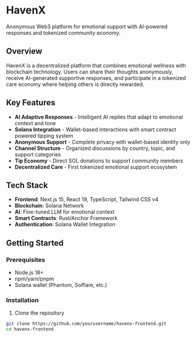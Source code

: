 # HavenX

Anonymous Web3 platform for emotional support with AI-powered responses and tokenized community economy.

## Overview

HavenX is a decentralized platform that combines emotional wellness with blockchain technology. Users can share their thoughts anonymously, receive AI-generated supportive responses, and participate in a tokenized care economy where helping others is directly rewarded.

## Key Features

- **AI Adaptive Responses** - Intelligent AI replies that adapt to emotional context and tone
- **Solana Integration** - Wallet-based interactions with smart contract powered tipping system
- **Anonymous Support** - Complete privacy with wallet-based identity only
- **Channel Structure** - Organized discussions by country, topic, and support categories
- **Tip Economy** - Direct SOL donations to support community members
- **Decentralized Care** - First tokenized emotional support ecosystem

## Tech Stack

- **Frontend**: Next.js 15, React 19, TypeScript, Tailwind CSS v4
- **Blockchain**: Solana Network
- **AI**: Fine-tuned LLM for emotional context
- **Smart Contracts**: Rust/Anchor Framework
- **Authentication**: Solana Wallet Integration

## Getting Started

### Prerequisites

- Node.js 18+
- npm/yarn/pnpm
- Solana wallet (Phantom, Solflare, etc.)

### Installation

1. Clone the repository

```bash
git clone https://github.com/yourusername/havenx-frontend.git
cd havenx-frontend
```

